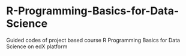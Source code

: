 # R-Programming-Basics-for-Data-Science
Guided codes of project based course R Programming Basics for Data Science on edX platform
